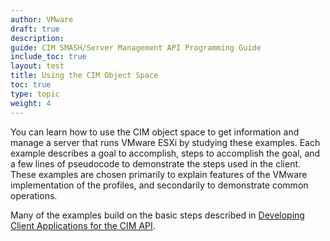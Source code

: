 ```yaml
---
author: VMware
draft: true
description:
guide: CIM SMASH/Server Management API Programming Guide
include_toc: true
layout: test
title: Using the CIM Object Space
toc: true
type: topic
weight: 4
---
```

You can learn how to use the CIM object space to get information and manage a server that runs VMware ESXi by studying these examples. Each example describes a goal to accomplish, steps to accomplish the goal, and a few lines of pseudocode to demonstrate the steps used in the client. These examples are chosen primarily to explain features of the VMware implementation of the profiles, and secondarily to demonstrate common operations.

Many of the examples build on the basic steps described in [Developing Client Applications for the CIM API](https://vdc-repo.vmware.com/vmwb-repository/dcr-public/f98d554a-3f1d-452c-bf5e-74b6e48ab37a/720b45cc-9f94-488d-90ed-e924134308ab/doc/GUID-9543F0BD-5622-471C-9A54-E6169DDF1649.html).
